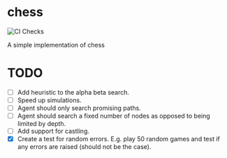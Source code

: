 # chess
![CI Checks](https://github.com/laegsgaardTroels/chess/workflows/CI%20Checks/badge.svg)

A simple implementation of chess


# TODO

- [ ] Add heuristic to the alpha beta search.
- [ ] Speed up simulations.
- [ ] Agent should only search promising paths.
- [ ] Agent should search a fixed number of nodes as opposed to being limited by depth.
- [ ] Add support for castling.
- [x] Create a test for random errors. E.g. play 50 random games and test if any errors are raised (should not be the case).
